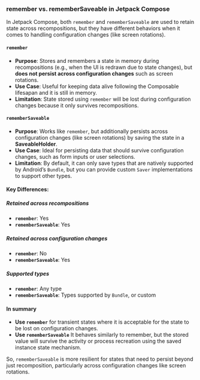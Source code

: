 ### remember vs. rememberSaveable in Jetpack Compose

In Jetpack Compose, both `remember` and `rememberSaveable` are used to retain state across recompositions, but they have different behaviors when it comes to handling configuration changes (like screen rotations).

#### `remember`
- **Purpose**: Stores and remembers a state in memory during recompositions (e.g., when the UI is redrawn due to state changes), but **does not persist across configuration changes** such as screen rotations.
- **Use Case**: Useful for keeping data alive following the Composable lifesapan and it is still in memory.
- **Limitation**: State stored using `remember` will be lost during configuration changes because it only survives recompositions.

#### `rememberSaveable`
- **Purpose**: Works like `remember`, but additionally persists across configuration changes (like screen rotations) by saving the state in a **SaveableHolder**.
- **Use Case**: Ideal for persisting data that should survive configuration changes, such as form inputs or user selections.
- **Limitation**: By default, it can only save types that are natively supported by Android’s `Bundle`, but you can provide custom `Saver` implementations to support other types.

#### Key Differences:

##### Retained across recompositions
- **`remember`**: Yes
- **`rememberSaveable`**: Yes

##### Retained across configuration changes
- **`remember`**: No
- **`rememberSaveable`**: Yes

##### Supported types
- **`remember`**: Any type
- **`rememberSaveable`**: Types supported by `Bundle`, or custom

#### In summary

- **Use `remember`** for transient states where it is acceptable for the state to be lost on configuration changes.
- **Use `rememberSaveable`** It behaves similarly to remember, but the stored value will survive the activity or process recreation using the saved instance state mechanism.

So, `rememberSaveable` is more resilient for states that need to persist beyond just recomposition, particularly across configuration changes like screen rotations.